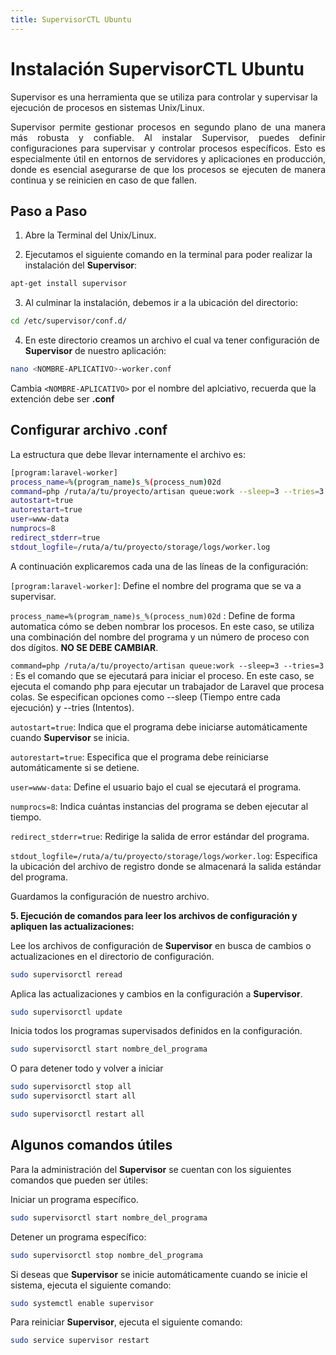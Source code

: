 ```yaml
---
title: SupervisorCTL Ubuntu
---
```


# Instalación SupervisorCTL Ubuntu

Supervisor es una herramienta que se utiliza para controlar y supervisar la ejecución de procesos en sistemas Unix/Linux.
<p style="text-align: justify;">Supervisor permite gestionar procesos en segundo plano de una manera más robusta y confiable. Al instalar Supervisor, puedes definir configuraciones para supervisar y controlar procesos específicos. Esto es especialmente útil en entornos de servidores y aplicaciones en producción, donde es esencial asegurarse de que los procesos se ejecuten de manera continua y se reinicien en caso de que fallen. </p>

## Paso a Paso

1. Abre la Terminal del Unix/Linux.

2. Ejecutamos el siguiente comando en la terminal para poder realizar la instalación del **Supervisor**:

```bash
apt-get install supervisor
```

3. Al culminar la instalación, debemos ir a la ubicación del directorio:

```bash
cd /etc/supervisor/conf.d/
```

4. En este directorio creamos un archivo el cual va tener configuración de **Supervisor** de nuestro aplicación:

```bash
nano <NOMBRE-APLICATIVO>-worker.conf
```
Cambia `<NOMBRE-APLICATIVO>` por el nombre del aplciativo, recuerda que la extención debe ser **.conf**

## Configurar archivo .conf

La estructura que debe llevar internamente el archivo es:

```bash
[program:laravel-worker]
process_name=%(program_name)s_%(process_num)02d
command=php /ruta/a/tu/proyecto/artisan queue:work --sleep=3 --tries=3
autostart=true
autorestart=true
user=www-data
numprocs=8
redirect_stderr=true
stdout_logfile=/ruta/a/tu/proyecto/storage/logs/worker.log
```
A continuación explicaremos cada una de las líneas de la configuración:

`[program:laravel-worker]`: Define el nombre del programa que se va a supervisar.

`process_name=%(program_name)s_%(process_num)02d` : Define de forma automatica cómo se deben nombrar los procesos. En este caso, se utiliza una combinación del nombre del programa y un número de proceso con dos dígitos. **NO SE DEBE CAMBIAR**.

`command=php /ruta/a/tu/proyecto/artisan queue:work --sleep=3 --tries=3` : Es el comando que se ejecutará para iniciar el proceso. En este caso, se ejecuta el comando php para ejecutar un trabajador de Laravel que procesa colas. Se especifican opciones como --sleep (Tiempo entre cada ejecución) y --tries (Intentos).

`autostart=true`: Indica que el programa debe iniciarse automáticamente cuando **Supervisor** se inicia.

`autorestart=true`: Especifica que el programa debe reiniciarse automáticamente si se detiene.

`user=www-data`: Define el usuario bajo el cual se ejecutará el programa.

`numprocs=8`: Indica cuántas instancias del programa se deben ejecutar al tiempo.

`redirect_stderr=true`: Redirige la salida de error estándar del programa.

`stdout_logfile=/ruta/a/tu/proyecto/storage/logs/worker.log`: Especifica la ubicación del archivo de registro donde se almacenará la salida estándar del programa.

Guardamos la configuración de nuestro archivo.

**5. Ejecución de comandos para leer los archivos de configuración y apliquen las actualizaciones:**

Lee los archivos de configuración de **Supervisor** en busca de cambios o actualizaciones en el directorio de configuración.
```bash
sudo supervisorctl reread
```

Aplica las actualizaciones y cambios en la configuración a **Supervisor**.
```bash
sudo supervisorctl update
```

Inicia todos los programas supervisados definidos en la configuración.

```bash
sudo supervisorctl start nombre_del_programa
```

O para detener todo y volver a iniciar

```bash
sudo supervisorctl stop all
sudo supervisorctl start all
```

```bash
sudo supervisorctl restart all
```

##  Algunos comandos útiles

Para la administración del **Supervisor** se cuentan con los siguientes comandos que pueden ser útiles:

Iniciar un programa específico.

```bash
sudo supervisorctl start nombre_del_programa
```

Detener un programa específico:

```bash
sudo supervisorctl stop nombre_del_programa
```

Si deseas que **Supervisor** se inicie automáticamente cuando se inicie el sistema, ejecuta el siguiente comando:

```bash
sudo systemctl enable supervisor
```

Para reiniciar **Supervisor**, ejecuta el siguiente comando:

```bash
sudo service supervisor restart
```

<Autor
  imagen="https://avatars.githubusercontent.com/u/52323838?v=4"
  nombre="Wilmer Alonso Sanchez Saez"
  rol="Desarrollador Full Stack"
  git="https://github.com/wilmersaz"
/>

<Autor
  imagen="https://avatars.githubusercontent.com/u/51100789?v=4"
  nombre="John Alejandro Diaz Pinilla"
  rol="Desarrollador Nivel II"
  git="https://github.com/alejandrodiazpinilla"
/>

